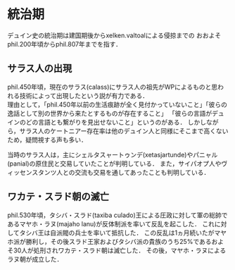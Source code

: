 # 統治期
デュイン史の統治期は建国期後からxelken.valtoalによる侵掠までの
おおよそphil.200年頃からphil.807年までを指す．

## サラス人の出現
phil.450年頃，現在のサラス(calass)にサラス人の祖先がWPによるものと思われる技術によって出現したという説が有力である．  
理由として，「phil.450年以前の生活痕跡が全く見付かっていないこと」「彼らの逸話として別の世界から来たとするものが存在すること」
「彼らの言語がデュインのどの言語とも繋がりを見出せないこと」というのがある．
しかしながら，サラス人のケートニアー存在率は他のデュイン人と同様にそこまで高くないため，疑問視する声も多い．

当時のサラス人は，主にシェルタスャートゥンデ(xetasjartunde)やパニャル(panial)の原住民と交易していたことが判明している．
また，サイパオプ人やヴィッセンスタンツ人との交流も交易を通してあったことも判明している．

## ワカテ・スラド朝の滅亡
phil.530年頃，タシバ・スラド(taxiba culado)王による圧政に対して軍の総帥であるマヤホ・ラヌ(majaho lanu)が反体制派を率いて反乱を起こした．
これに対してタシバ王は自派閥の兵士を率いて抵抗した．
この反乱は1ヵ月続いたがマヤホ派が勝利し，その後スラド王家およびタシバ派の貴族のうち25%であるおよそ30人が処刑されワカテ・スラド朝は滅亡した．
その後，マヤホ・ラヌによるラヌ朝が成立した．
